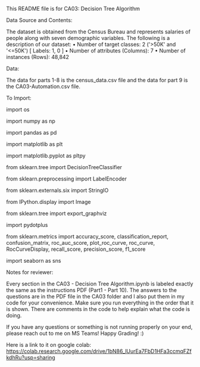 This README file is for CA03: Decision Tree Algorithm

Data Source and Contents:

The dataset is obtained from the Census Bureau and represents salaries of people along with seven demographic variables. The following is a description of our dataset:
•	Number of target classes: 2 ('>50K' and '<=50K') [ Labels: 1, 0 ]
•	Number of attributes (Columns): 7
•	Number of instances (Rows): 48,842

Data:

The data for parts 1-8 is the census_data.csv file and the data for part 9 is the CA03-Automation.csv file.

To Import:

import os

import numpy as np

import pandas as pd

import matplotlib as plt

import matplotlib.pyplot as pltpy

from sklearn.tree import DecisionTreeClassifier

from sklearn.preprocessing import LabelEncoder

from sklearn.externals.six import StringIO  

from IPython.display import Image  

from sklearn.tree import export_graphviz

import pydotplus

from sklearn.metrics import accuracy_score, classification_report, confusion_matrix, roc_auc_score, plot_roc_curve, roc_curve, RocCurveDisplay, recall_score, precision_score, f1_score

import seaborn as sns

Notes for reviewer:

Every section in the CA03 - Decision Tree Algorithm.ipynb is labeled exactly the same as the instructions PDF (Part1 - Part 10). The answers to the questions are in the PDF file in the CA03 folder and I also put them in my code for your convenience. Make sure you run everything in the order that it is shown. There are comments in the code to help explain what the code is doing. 

If you have any questions or something is not running properly on your end, please reach out to me on MS Teams! Happy Grading! :)

Here is a link to it on google colab: https://colab.research.google.com/drive/1bN86_lUurEa7FbD1HFa3ccmqFZfkdhRu?usp=sharing
